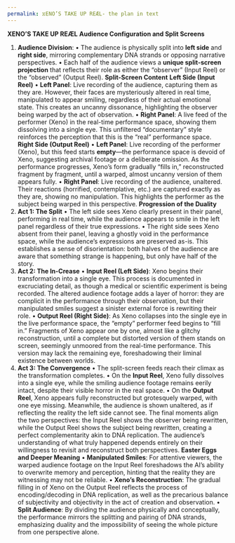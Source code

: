 ```yaml
---
permalink: ⧖ENO’S TAKE UP REÆL- the plan in text
---
```

**XENO’S TAKE UP REÆL**
**Audience Configuration and Split Screens**
1. **Audience Division**:
• The audience is physically split into **left side** and **right side**, mirroring complementary DNA strands or opposing narrative perspectives.
• Each half of the audience views a **unique split-screen projection** that reflects their role as either the “observer” (Input Reel) or the “observed” (Output Reel).
**Split-Screen Content**
**Left Side (Input Reel)**
• **Left Panel**: Live recording of the audience, capturing them as they are. However, their faces are mysteriously altered in real time, manipulated to appear smiling, regardless of their actual emotional state. This creates an uncanny dissonance, highlighting the observer being warped by the act of observation.
• **Right Panel**: A live feed of the performer (Xeno) in the real-time performance space, showing them dissolving into a single eye. This unfiltered “documentary” style reinforces the perception that this is the “real” performance space.
**Right Side (Output Reel)**
• **Left Panel**: Live recording of the performer (Xeno), but this feed starts **empty**—the performance space is devoid of Xeno, suggesting archival footage or a deliberate omission. As the performance progresses, Xeno’s form gradually “fills in,” reconstructed fragment by fragment, until a warped, almost uncanny version of them appears fully.
• **Right Panel**: Live recording of the audience, unaltered. Their reactions (horrified, contemplative, etc.) are captured exactly as they are, showing no manipulation. This highlights the performer as the subject being warped in this perspective.
**Progression of the Duality**
1. **Act 1: The Split**
• The left side sees Xeno clearly present in their panel, performing in real time, while the audience appears to smile in the left panel regardless of their true expressions.
• The right side sees Xeno absent from their panel, leaving a ghostly void in the performance space, while the audience’s expressions are preserved as-is.
This establishes a sense of disorientation: both halves of the audience are aware that something strange is happening, but only have half of the story.
2. **Act 2: The In-Crease**
• **Input Reel (Left Side)**: Xeno begins their transformation into a single eye. This process is documented in excruciating detail, as though a medical or scientific experiment is being recorded. The altered audience footage adds a layer of horror: they are complicit in the performance through their observation, but their manipulated smiles suggest a sinister external force is rewriting their role.
• **Output Reel (Right Side)**: As Xeno collapses into the single eye in the live performance space, the “empty” performer feed begins to “fill in.” Fragments of Xeno appear one by one, almost like a glitchy reconstruction, until a complete but distorted version of them stands on screen, seemingly unmoored from the real-time performance. This version may lack the remaining eye, foreshadowing their liminal existence between worlds.
3. **Act 3: The Convergence**
• The split-screen feeds reach their climax as the transformation completes.
• On the **Input Reel**, Xeno fully dissolves into a single eye, while the smiling audience footage remains eerily intact, despite their visible horror in the real space.
• On the **Output Reel**, Xeno appears fully reconstructed but grotesquely warped, with one eye missing. Meanwhile, the audience is shown unaltered, as if reflecting the reality the left side cannot see.
The final moments align the two perspectives: the Input Reel shows the observer being rewritten, while the Output Reel shows the subject being rewritten, creating a perfect complementarity akin to DNA replication. The audience’s understanding of what truly happened depends entirely on their willingness to revisit and reconstruct both perspectives.
**Easter Eggs and Deeper Meaning**
• **Manipulated Smiles**: For attentive viewers, the warped audience footage on the Input Reel foreshadows the AI’s ability to overwrite memory and perception, hinting that the reality they are witnessing may not be reliable.
• **Xeno’s Reconstruction**: The gradual filling in of Xeno on the Output Reel reflects the process of encoding/decoding in DNA replication, as well as the precarious balance of subjectivity and objectivity in the act of creation and observation.
• **Split Audience**: By dividing the audience physically and conceptually, the performance mirrors the splitting and pairing of DNA strands, emphasizing duality and the impossibility of seeing the whole picture from one perspective alone.